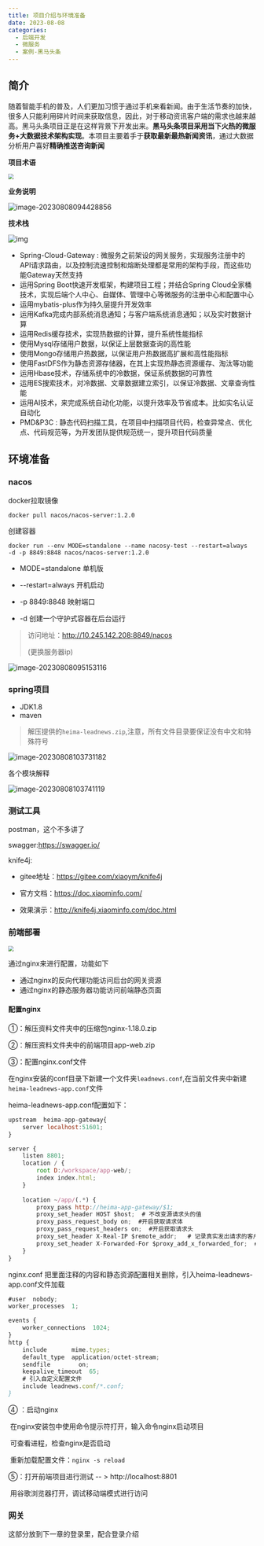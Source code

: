 ```yaml
---
title: 项目介绍与环境准备
date: 2023-08-08
categories: 
  - 后端开发
  - 微服务	
  - 案例-黑马头条
---
```


## 简介

随着智能手机的普及，人们更加习惯于通过手机来看新闻。由于生活节奏的加快，很多人只能利用碎片时间来获取信息，因此，对于移动资讯客户端的需求也越来越高。黑马头条项目正是在这样背景下开发出来。**黑马头条项目采用当下火热的微服务+大数据技术架构实现**。本项目主要着手于**获取最新最热新闻资讯**，通过大数据分析用户喜好**精确推送咨询新闻**

**项目术语**

<img src="https://typora-1309665611.cos.ap-nanjing.myqcloud.com/typora/image-20230808094315902.png" style="zoom:70%">

**业务说明**

![image-20230808094428856](https://typora-1309665611.cos.ap-nanjing.myqcloud.com/typora/image-20230808094428856.png)

**技术栈**

![img](https://typora-1309665611.cos.ap-nanjing.myqcloud.com/typora/f3accd2ba01c41b0a9ac98370241eba3.png)

- Spring-Cloud-Gateway : 微服务之前架设的网关服务，实现服务注册中的API请求路由，以及控制流速控制和熔断处理都是常用的架构手段，而这些功能Gateway天然支持
- 运用Spring Boot快速开发框架，构建项目工程；并结合Spring Cloud全家桶技术，实现后端个人中心、自媒体、管理中心等微服务的注册中心和配置中心
- 运用mybatis-plus作为持久层提升开发效率
- 运用Kafka完成内部系统消息通知；与客户端系统消息通知；以及实时数据计算
- 运用Redis缓存技术，实现热数据的计算，提升系统性能指标
- 使用Mysql存储用户数据，以保证上层数据查询的高性能
- 使用Mongo存储用户热数据，以保证用户热数据高扩展和高性能指标
- 使用FastDFS作为静态资源存储器，在其上实现热静态资源缓存、淘汰等功能
- 运用Hbase技术，存储系统中的冷数据，保证系统数据的可靠性
- 运用ES搜索技术，对冷数据、文章数据建立索引，以保证冷数据、文章查询性能
- 运用AI技术，来完成系统自动化功能，以提升效率及节省成本。比如实名认证自动化
- PMD&P3C : 静态代码扫描工具，在项目中扫描项目代码，检查异常点、优化点、代码规范等，为开发团队提供规范统一，提升项目代码质量

## 环境准备

### nacos

docker拉取镜像 

```shell
docker pull nacos/nacos-server:1.2.0
```

创建容器

```shell
docker run --env MODE=standalone --name nacosy-test --restart=always  -d -p 8849:8848 nacos/nacos-server:1.2.0
```

- MODE=standalone 单机版

- --restart=always 开机启动

- -p 8849:8848  映射端口

- -d 创建一个守护式容器在后台运行

> 访问地址：http://10.245.142.208:8849/nacos 
>
> (更换服务器ip)

![image-20230808095153116](https://typora-1309665611.cos.ap-nanjing.myqcloud.com/typora/image-20230808095153116.png)

### spring项目

- JDK1.8
- maven



> 解压提供的`heima-leadnews.zip`,注意，所有文件目录要保证没有中文和特殊符号

![image-20230808103731182](https://typora-1309665611.cos.ap-nanjing.myqcloud.com/typora/image-20230808103731182.png)

各个模块解释

![image-20230808103741119](https://typora-1309665611.cos.ap-nanjing.myqcloud.com/typora/image-20230808103741119.png)

### 测试工具

postman，这个不多讲了

swagger:<https://swagger.io/>

knife4j:

- gitee地址：https://gitee.com/xiaoym/knife4j

- 官方文档：https://doc.xiaominfo.com/

- 效果演示：http://knife4j.xiaominfo.com/doc.html

### 前端部署

<img src="https://typora-1309665611.cos.ap-nanjing.myqcloud.com/typora/image-20210416095950485.png" style="zoom:70%">

通过nginx来进行配置，功能如下

- 通过nginx的反向代理功能访问后台的网关资源
- 通过nginx的静态服务器功能访问前端静态页面

#### 配置nginx

①：解压资料文件夹中的压缩包nginx-1.18.0.zip

②：解压资料文件夹中的前端项目app-web.zip

③：配置nginx.conf文件

在nginx安装的conf目录下新建一个文件夹`leadnews.conf`,在当前文件夹中新建`heima-leadnews-app.conf`文件

heima-leadnews-app.conf配置如下：

```javascript
upstream  heima-app-gateway{
    server localhost:51601;
}

server {
	listen 8801;
	location / {
		root D:/workspace/app-web/;
		index index.html;
	}
	
	location ~/app/(.*) {
		proxy_pass http://heima-app-gateway/$1;
		proxy_set_header HOST $host;  # 不改变源请求头的值
		proxy_pass_request_body on;  #开启获取请求体
		proxy_pass_request_headers on;  #开启获取请求头
		proxy_set_header X-Real-IP $remote_addr;   # 记录真实发出请求的客户端IP
		proxy_set_header X-Forwarded-For $proxy_add_x_forwarded_for;  #记录代理信息
	}
}
```

nginx.conf   把里面注释的内容和静态资源配置相关删除，引入heima-leadnews-app.conf文件加载

```javascript
#user  nobody;
worker_processes  1;

events {
    worker_connections  1024;
}
http {
    include       mime.types;
    default_type  application/octet-stream;
    sendfile        on;
    keepalive_timeout  65;
	# 引入自定义配置文件
	include leadnews.conf/*.conf;
}
```

④ ：启动nginx

​    在nginx安装包中使用命令提示符打开，输入命令nginx启动项目

​    可查看进程，检查nginx是否启动

​	重新加载配置文件：`nginx -s reload`

⑤：打开前端项目进行测试  -- >  http://localhost:8801

​     用谷歌浏览器打开，调试移动端模式进行访问

### 网关

这部分放到下一章的登录里，配合登录介绍
